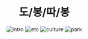 <div align="center">
  
# 도/봉/따/봉

![intro](https://user-images.githubusercontent.com/97787658/191182184-1ca0137d-2d26-4df4-aff8-3d0a73093a91.png)
![etc](https://user-images.githubusercontent.com/97787658/191182190-21a68696-cfc9-42a7-9d7a-2363a28ff46e.png)
![culture](https://user-images.githubusercontent.com/97787658/191184267-925e3f32-47f3-4c3f-abb5-96a85a6520ab.png)
![park](https://user-images.githubusercontent.com/97787658/191182654-d35f01e1-d584-465b-9f55-e97d5f58f25c.png)

</div>
